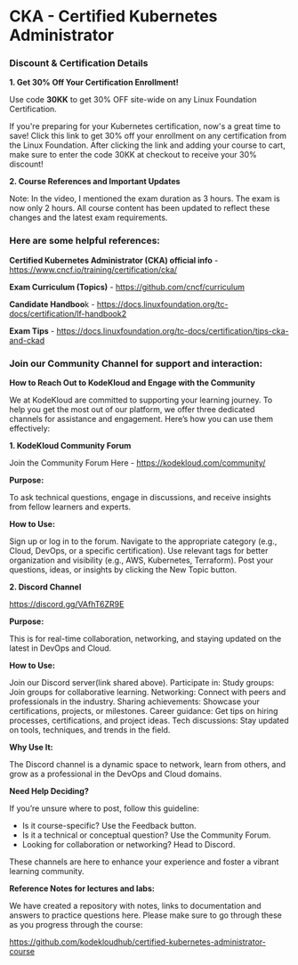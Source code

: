 # CKA - Certified Kubernetes Administrator

### Discount & Certification Details

**1. Get 30% Off Your Certification Enrollment!**
       
Use code **30KK** to get 30% OFF site-wide on any Linux Foundation Certification.

If you're preparing for your Kubernetes certification, now's a great time to save! Click this link to get 30% off your enrollment on any certification from the Linux 
Foundation. After clicking the link and adding your course to cart, make sure to enter the code 30KK at checkout to receive your 30% discount!

**2. Course References and Important Updates**

Note: In the video, I mentioned the exam duration as 3 hours. The exam is now only 2 hours. All course content has been updated to reflect these changes and the 
latest exam requirements.

### Here are some helpful references:

**Certified Kubernetes Administrator (CKA) official info** - https://www.cncf.io/training/certification/cka/

**Exam Curriculum (Topics)** - https://github.com/cncf/curriculum

**Candidate Handboo**k - https://docs.linuxfoundation.org/tc-docs/certification/lf-handbook2

**Exam Tips** - https://docs.linuxfoundation.org/tc-docs/certification/tips-cka-and-ckad

### Join our Community Channel for support and interaction:

**How to Reach Out to KodeKloud and Engage with the Community**

We at KodeKloud are committed to supporting your learning journey. To help you get the most out of our platform, we offer three dedicated channels for assistance and engagement. Here’s how you can use them effectively:

**1. KodeKloud Community Forum**

Join the Community Forum Here - https://kodekloud.com/community/

**Purpose:**

To ask technical questions, engage in discussions, and receive insights from fellow learners and experts.

**How to Use:**

Sign up or log in to the forum. Navigate to the appropriate category (e.g., Cloud, DevOps, or a specific certification). Use relevant tags for better organization and visibility (e.g., AWS, Kubernetes, Terraform). Post your questions, ideas, or insights by clicking the New Topic button.

**2. Discord Channel**

https://discord.gg/VAfhT6ZR9E

**Purpose:**

This is for real-time collaboration, networking, and staying updated on the latest in DevOps and Cloud.

**How to Use:**

Join our Discord server(link shared above). Participate in: Study groups: Join groups for collaborative learning. Networking: Connect with peers and professionals in the industry. Sharing achievements: Showcase your certifications, projects, or milestones. Career guidance: Get tips on hiring processes, certifications, and project ideas. Tech discussions: Stay updated on tools, techniques, and trends in the field.

**Why Use It:**

The Discord channel is a dynamic space to network, learn from others, and grow as a professional in the DevOps and Cloud domains.

**Need Help Deciding?**

If you’re unsure where to post, follow this guideline:

* Is it course-specific? Use the Feedback button.
* Is it a technical or conceptual question? Use the Community Forum.
* Looking for collaboration or networking? Head to Discord.

These channels are here to enhance your experience and foster a vibrant learning community.

**Reference Notes for lectures and labs:**

We have created a repository with notes, links to documentation and answers to practice questions here. Please make sure to go through these as you progress through the course:

https://github.com/kodekloudhub/certified-kubernetes-administrator-course
